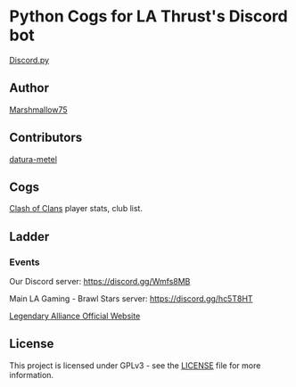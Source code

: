 # Python Cogs for LA Thrust's Discord bot

[Discord.py](https://discordpy.readthedocs.io/en/latest/)

## Author
[Marshmallow75](https://github.com/Maarshmallow)

## Contributors
[datura-metel](https://github.com/datura-metel)

## Cogs

[Clash of Clans](https://clashofclans.com/) player stats, club list.

## Ladder

### Events

Our Discord server: https://discord.gg/Wmfs8MB

Main LA Gaming - Brawl Stars server: https://discord.gg/hc5T8HT

[Legendary Alliance Official Website](http://legendaryalliancegaming.com/)

## License
This project is licensed under GPLv3 - see the [LICENSE](https://github.com/Marshmallow75/LA-Thrust/blob/master/License) file for more information.



